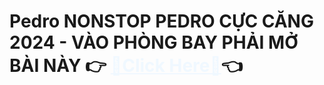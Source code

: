 <h1>Pedro NONSTOP PEDRO CỰC CĂNG 2024 - VÀO PHÒNG BAY PHẢI MỞ BÀI NÀY 👉 <a style="color: aliceblue;" href="https://pen5w5gu.github.io/pedro/">🎵Click Here🎵</a>👈</h1>
